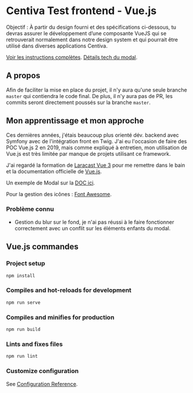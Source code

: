 # Centiva Test frontend - Vue.js

Objectif : À partir du design fourni et des spécifications ci-dessous, tu devras assurer le
développement d’une composante VueJS qui se retrouverait normalement dans notre design system et qui pourrait être utilisé dans diverses applications Centiva.

[Voir les instructions complètes](documentation/InstructionsTestFrontend.pdf).
[Détails tech du modal](https://projects.invisionapp.com/share/Q5Z44MAPUV8#/screens).

## A propos

Afin de faciliter la mise en place du projet, il n'y aura qu'une seule branche `master` qui contiendra le code final.
De plus, il n'y aura pas de PR, les commits seront directement poussés sur la branche `master`.

## Mon apprentissage et mon approche

Ces dernières années, j'étais beaucoup plus orienté dév. backend avec Symfony avec de l'intégration front en Twig. 
J'ai eu l'occasion de faire des POC Vue.js 2 en 2019, mais comme expliqué à entretien, 
mon utilisation de Vue.js est très limitée par manque de projets utilisant ce framework.

J'ai regardé la formation de [Laracast Vue 3](https://laracasts.com/series/learn-vue-3-step-by-step) pour me remettre dans le bain et
la documentation officielle de [Vue.js](https://v3.vuejs.org/guide/introduction.html).

Un exemple de Modal sur la [DOC ici](https://v2.vuejs.org/v2/examples/modal.html).

Pour la gestion des icônes : [Font Awesome](https://fontawesome.com/docs/web/use-with/vue/add-icons).

### Problème connu

* Gestion du blur sur le fond, je n'ai pas réussi à le faire fonctionner correctement avec un conflit sur les éléments enfants du modal.


## Vue.js commandes

### Project setup
```
npm install
```

### Compiles and hot-reloads for development
```
npm run serve
```

### Compiles and minifies for production
```
npm run build
```

### Lints and fixes files
```
npm run lint
```

### Customize configuration
See [Configuration Reference](https://cli.vuejs.org/config/).
